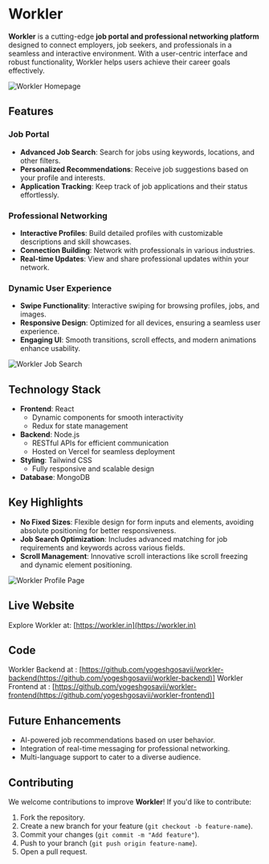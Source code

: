 # Workler

**Workler** is a cutting-edge **job portal and professional networking platform** designed to connect employers, job seekers, and professionals in a seamless and interactive environment. With a user-centric interface and robust functionality, Workler helps users achieve their career goals effectively.

![Workler Homepage](https://i.imgur.com/WHwUxuH.png[/img])

## Features

### Job Portal

- **Advanced Job Search**: Search for jobs using keywords, locations, and other filters.  
- **Personalized Recommendations**: Receive job suggestions based on your profile and interests.  
- **Application Tracking**: Keep track of job applications and their status effortlessly.  

### Professional Networking

- **Interactive Profiles**: Build detailed profiles with customizable descriptions and skill showcases.  
- **Connection Building**: Network with professionals in various industries.  
- **Real-time Updates**: View and share professional updates within your network.  

### Dynamic User Experience

- **Swipe Functionality**: Interactive swiping for browsing profiles, jobs, and images.  
- **Responsive Design**: Optimized for all devices, ensuring a seamless user experience.  
- **Engaging UI**: Smooth transitions, scroll effects, and modern animations enhance usability.  

![Workler Job Search](https://i.imgur.com/RS60hdr.png[/img])

## Technology Stack

- **Frontend**: React  
  - Dynamic components for smooth interactivity  
  - Redux for state management  
- **Backend**: Node.js  
  - RESTful APIs for efficient communication  
  - Hosted on Vercel for seamless deployment  
- **Styling**: Tailwind CSS  
  - Fully responsive and scalable design  
- **Database**: MongoDB  

## Key Highlights

- **No Fixed Sizes**: Flexible design for form inputs and elements, avoiding absolute positioning for better responsiveness.  
- **Job Search Optimization**: Includes advanced matching for job requirements and keywords across various fields.  
- **Scroll Management**: Innovative scroll interactions like scroll freezing and dynamic element positioning.  

![Workler Profile Page](https://i.imgur.com/Klx5Taz.png[/img])

## Live Website

Explore Workler at: [https://workler.in](https://workler.in)

## Code

Workler Backend at : [https://github.com/yogeshgosavii/workler-backend(https://github.com/yogeshgosavii/workler-backend)]
Workler Frontend at : [https://github.com/yogeshgosavii/workler-frontend(https://github.com/yogeshgosavii/workler-frontend)]

## Future Enhancements

- AI-powered job recommendations based on user behavior.  
- Integration of real-time messaging for professional networking.  
- Multi-language support to cater to a diverse audience.  

## Contributing

We welcome contributions to improve **Workler**! If you'd like to contribute:

1. Fork the repository.  
2. Create a new branch for your feature (`git checkout -b feature-name`).  
3. Commit your changes (`git commit -m "Add feature"`).  
4. Push to your branch (`git push origin feature-name`).  
5. Open a pull request.  
